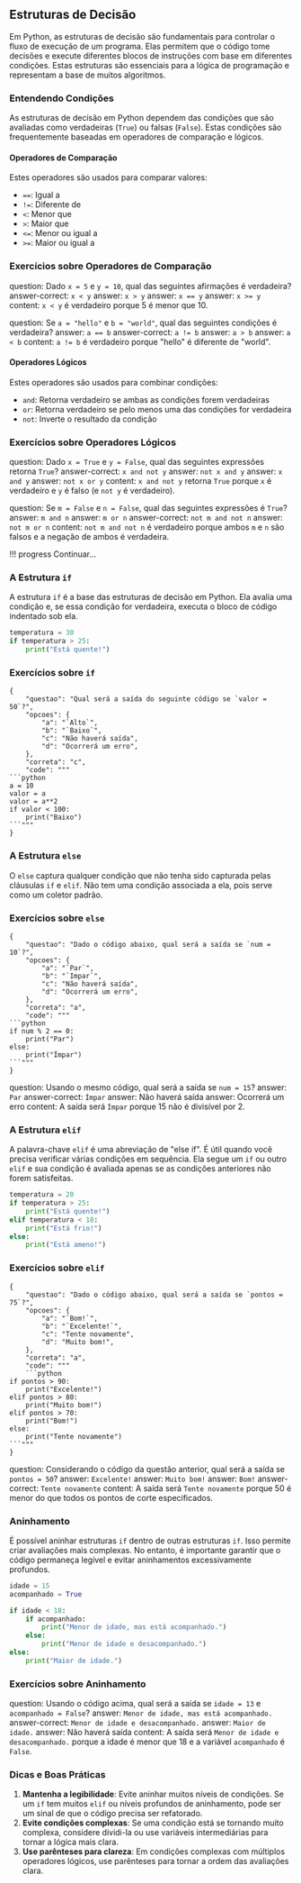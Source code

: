 ## Estruturas de Decisão

Em Python, as estruturas de decisão são fundamentais para controlar o fluxo de execução de um programa. Elas permitem que o código tome decisões e execute diferentes blocos de instruções com base em diferentes condições. Estas estruturas são essenciais para a lógica de programação e representam a base de muitos algoritmos.

### Entendendo Condições

As estruturas de decisão em Python dependem das condições que são avaliadas como verdadeiras (`True`) ou falsas (`False`). Estas condições são frequentemente baseadas em operadores de comparação e lógicos.

#### Operadores de Comparação

Estes operadores são usados para comparar valores:

- `==`: Igual a
- `!=`: Diferente de
- `<`: Menor que
- `>`: Maior que
- `<=`: Menor ou igual a
- `>=`: Maior ou igual a

### Exercícios sobre Operadores de Comparação

<?quiz?>

question: Dado `x = 5` e `y = 10`, qual das seguintes afirmações é verdadeira?
answer-correct: `x < y`
answer: `x > y`
answer: `x == y`
answer: `x >= y`
content:
`x < y` é verdadeiro porque 5 é menor que 10.
<?/quiz?>

<?quiz?>

question: Se `a = "hello"` e `b = "world"`, qual das seguintes condições é verdadeira?
answer: `a == b`
answer-correct: `a != b`
answer: `a > b`
answer: `a < b`
content:
`a != b` é verdadeiro porque "hello" é diferente de "world".
<?/quiz?>

#### Operadores Lógicos

Estes operadores são usados para combinar condições:

- `and`: Retorna verdadeiro se ambas as condições forem verdadeiras
- `or`: Retorna verdadeiro se pelo menos uma das condições for verdadeira
- `not`: Inverte o resultado da condição

### Exercícios sobre Operadores Lógicos

<?quiz?>

question: Dado `x = True` e `y = False`, qual das seguintes expressões retorna `True`?
answer-correct: `x and not y`
answer: `not x and y`
answer: `x and y`
answer: `not x or y`
content:
`x and not y` retorna `True` porque `x` é verdadeiro e `y` é falso (e `not y` é verdadeiro).
<?/quiz?>

<?quiz?>

question: Se `m = False` e `n = False`, qual das seguintes expressões é `True`?
answer: `m and n`
answer: `m or n`
answer-correct: `not m and not n`
answer: `not m or n`
content:
`not m and not n` é verdadeiro porque ambos `m` e `n` são falsos e a negação de ambos é verdadeira.
<?/quiz?>


!!! progress
    Continuar...


### A Estrutura `if`

A estrutura `if` é a base das estruturas de decisão em Python. Ela avalia uma condição e, se essa condição for verdadeira, executa o bloco de código indentado sob ela.

```python
temperatura = 30
if temperatura > 25:
    print("Está quente!")
```

### Exercícios sobre `if`

```quiz
{
    "questao": "Qual será a saída do seguinte código se `valor = 50`?",
    "opcoes": {
        "a": "`Alto`",
        "b": "`Baixo`",
        "c": "Não haverá saída",
        "d": "Ocorrerá um erro",
    },
    "correta": "c",
    "code": """
```python
a = 10
valor = a
valor = a**2
if valor < 100:
    print("Baixo")
```"""
}
```

### A Estrutura `else`

O `else` captura qualquer condição que não tenha sido capturada pelas cláusulas `if` e `elif`. Não tem uma condição associada a ela, pois serve como um coletor padrão.

### Exercícios sobre `else`

```quiz
{
    "questao": "Dado o código abaixo, qual será a saída se `num = 10`?",
    "opcoes": {
        "a": "`Par`",
        "b": "`Impar`",
        "c": "Não haverá saída",
        "d": "Ocorrerá um erro",
    },
    "correta": "a",
    "code": """
```python
if num % 2 == 0:
    print("Par")
else:
    print("Ímpar")
```"""
}
```

<?quiz?>

question: Usando o mesmo código, qual será a saída se `num = 15`?
answer: `Par`
answer-correct: `Ímpar`
answer: Não haverá saída
answer: Ocorrerá um erro
content:
A saída será `Ímpar` porque 15 não é divisível por 2.
<?/quiz?>


### A Estrutura `elif`

A palavra-chave `elif` é uma abreviação de "else if". É útil quando você precisa verificar várias condições em sequência. Ela segue um `if` ou outro `elif` e sua condição é avaliada apenas se as condições anteriores não forem satisfeitas.

```python
temperatura = 20
if temperatura > 25:
    print("Está quente!")
elif temperatura < 18:
    print("Está frio!")
else:
    print("Está ameno!")
```

### Exercícios sobre `elif`

```quiz
{
    "questao": "Dado o código abaixo, qual será a saída se `pontos = 75`?",
    "opcoes": {
        "a": "`Bom!`",
        "b": "`Excelente!`",
        "c": "Tente novamente",
        "d": "Muito bom!",
    },
    "correta": "a",
    "code": """
    ```python
if pontos > 90:
    print("Excelente!")
elif pontos > 80:
    print("Muito bom!")
elif pontos > 70:
    print("Bom!")
else:
    print("Tente novamente")
```"""
}
```


<?quiz?>

question: Considerando o código da questão anterior, qual será a saída se `pontos = 50`?
answer: `Excelente!`
answer: `Muito bom!`
answer: `Bom!`
answer-correct: `Tente novamente`
content:
A saída será `Tente novamente` porque 50 é menor do que todos os pontos de corte especificados.
<?/quiz?>


### Aninhamento

É possível aninhar estruturas `if` dentro de outras estruturas `if`. Isso permite criar avaliações mais complexas. No entanto, é importante garantir que o código permaneça legível e evitar aninhamentos excessivamente profundos.

```python
idade = 15
acompanhado = True

if idade < 18:
    if acompanhado:
        print("Menor de idade, mas está acompanhado.")
    else:
        print("Menor de idade e desacompanhado.")
else:
    print("Maior de idade.")
```

### Exercícios sobre Aninhamento

<?quiz?>

question: Usando o código acima, qual será a saída se `idade = 13` e `acompanhado = False`?
answer: `Menor de idade, mas está acompanhado.`
answer-correct: `Menor de idade e desacompanhado.`
answer: `Maior de idade.`
answer: Não haverá saída
content:
A saída será `Menor de idade e desacompanhado.` porque a idade é menor que 18 e a variável `acompanhado` é `False`.
<?/quiz?>

### Dicas e Boas Práticas

1. **Mantenha a legibilidade**: Evite aninhar muitos níveis de condições. Se um `if` tem muitos `elif` ou níveis profundos de aninhamento, pode ser um sinal de que o código precisa ser refatorado.
2. **Evite condições complexas**: Se uma condição está se tornando muito complexa, considere dividi-la ou use variáveis intermediárias para tornar a lógica mais clara.
3. **Use parênteses para clareza**: Em condições complexas com múltiplos operadores lógicos, use parênteses para tornar a ordem das avaliações clara.
